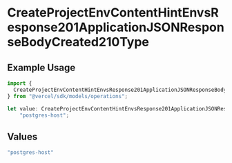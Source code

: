# CreateProjectEnvContentHintEnvsResponse201ApplicationJSONResponseBodyCreated210Type

## Example Usage

```typescript
import {
  CreateProjectEnvContentHintEnvsResponse201ApplicationJSONResponseBodyCreated210Type,
} from "@vercel/sdk/models/operations";

let value: CreateProjectEnvContentHintEnvsResponse201ApplicationJSONResponseBodyCreated210Type =
    "postgres-host";
```

## Values

```typescript
"postgres-host"
```